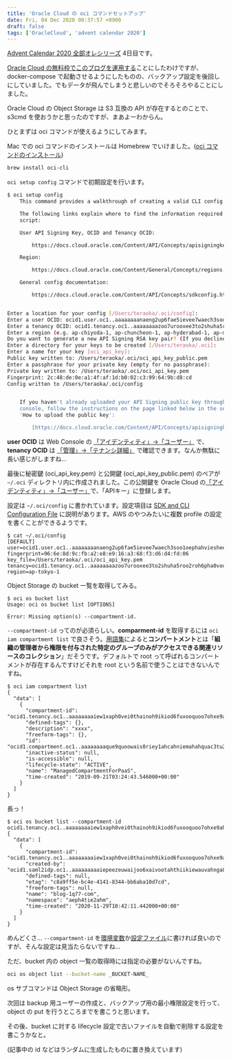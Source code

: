 ```yaml
---
title: 'Oracle Cloud の oci コマンドセットアップ'
date: Fri, 04 Dec 2020 00:37:57 +0900
draft: false
tags: ['OracleCloud', 'advent calendar 2020']
---
```


[Advent Calendar 2020 全部オレシリーズ](https://qiita.com/advent-calendar/2020/yteraoka) 4日目です。

[Oracle Cloud の無料枠でこのブログを運用する](/2020/09/setup-wordpress-using-docker-compose/)ことにしたわけですが、docker-compose で起動させるようにしたものの、バックアップ設定を後回しにしていました。でもデータが飛んでしまうと悲しいのでそろそろやることにしました。

Oracle Cloud の Object Storage は S3 互換の API が存在するとのことで、s3cmd を使おうかと思ったのですが、まあよーわからん。

ひとまずは oci コマンドが使えるようにしてみます。

Mac での oci コマンドのインストールは Homebrew でいけました。([oci コマンドのインストール](https://docs.cloud.oracle.com/en-us/iaas/Content/API/SDKDocs/cliinstall.htm#InstallingCLI))

```bash
brew install oci-cli
```

`oci setup config` コマンドで初期設定を行います。

```bash
$ oci setup config
    This command provides a walkthrough of creating a valid CLI config file.

    The following links explain where to find the information required by this
    script:

    User API Signing Key, OCID and Tenancy OCID:

        https://docs.cloud.oracle.com/Content/API/Concepts/apisigningkey.htm#Other

    Region:

        https://docs.cloud.oracle.com/Content/General/Concepts/regions.htm

    General config documentation:

        https://docs.cloud.oracle.com/Content/API/Concepts/sdkconfig.htm


Enter a location for your config [/Users/teraoka/.oci/config]: 
Enter a user OCID: ocid1.user.oc1..aaaaaaaanaeng2up6fae5ievee7waech3soo1oephahvieshee5ain5ceaga
Enter a tenancy OCID: ocid1.tenancy.oc1..aaaaaaaazoo7urooxee3to2shuha5roo2roh6pha0vooxohr9eiwee5nohy9
Enter a region (e.g. ap-chiyoda-1, ap-chuncheon-1, ap-hyderabad-1, ap-melbourne-1, ap-mumbai-1, ap-osaka-1, ap-seoul-1, ap-sydney-1, ap-tokyo-1, ca-montreal-1, ca-toronto-1, eu-amsterdam-1, eu-frankfurt-1, eu-zurich-1, me-dubai-1, me-jeddah-1, sa-saopaulo-1, uk-cardiff-1, uk-gov-cardiff-1, uk-gov-london-1, uk-london-1, us-ashburn-1, us-gov-ashburn-1, us-gov-chicago-1, us-gov-phoenix-1, us-langley-1, us-luke-1, us-phoenix-1, us-sanjose-1): ap-tokyo-1
Do you want to generate a new API Signing RSA key pair? (If you decline you will be asked to supply the path to an existing key.) [Y/n]: 
Enter a directory for your keys to be created [/Users/teraoka/.oci]: 
Enter a name for your key [oci_api_key]: 
Public key written to: /Users/teraoka/.oci/oci_api_key_public.pem
Enter a passphrase for your private key (empty for no passphrase): 
Private key written to: /Users/teraoka/.oci/oci_api_key.pem
Fingerprint: 2c:48:de:0e:a1:4f:af:1d:b0:02:c3:99:64:9b:d8:cd
Config written to /Users/teraoka/.oci/config


    If you haven't already uploaded your API Signing public key through the
    console, follow the instructions on the page linked below in the section
    'How to upload the public key':

        [https://docs.cloud.oracle.com/Content/API/Concepts/apisigningkey.htm#How2](https://docs.cloud.oracle.com/Content/API/Concepts/apisigningkey.htm#How2)
```

**user OCID** は Web Console の [「アイデンティティ」→「ユーザー」](https://cloud.oracle.com/identity/users) で、 **tenancy OCID** は [「管理」→「テナンシ詳細」](https://cloud.oracle.com/tenancy) で確認できます。なんか無駄に長い感じがしますね...

最後に秘密鍵 (oci\_api\_key.pem) と公開鍵 (oci\_api\_key\_public.pem) のペアが `~/.oci` ディレクトリ内に作成されました。この公開鍵を Oracle Cloud の[「アイデンティティ」→「ユーザー」](https://cloud.oracle.com/identity/users)で、「APIキー」に登録します。

設定は `~/.oci/config` に書かれています。設定項目は [SDK and CLI Configuration File](https://docs.cloud.oracle.com/en-us/iaas/Content/API/Concepts/sdkconfig.htm#File_Entries) に説明があります。AWS のやつみたいに複数 profile の設定を書くことができるようです。

```
$ cat ~/.oci/config
[DEFAULT]
user=ocid1.user.oc1..aaaaaaaanaeng2up6fae5ievee7waech3soo1oephahvieshee5ain5ceaga
fingerprint=96:6e:8d:9c:fb:a2:e8:e9:16:a3:68:f3:d6:d4:fd:06
key_file=/Users/teraoka/.oci/oci_api_key.pem
tenancy=ocid1.tenancy.oc1..aaaaaaaazoo7urooxee3to2shuha5roo2roh6pha0vooxohr9eiwee5nohy9
region=ap-tokyo-1
```

Object Storage の bucket 一覧を取得してみる。

```
$ oci os bucket list
Usage: oci os bucket list [OPTIONS]

Error: Missing option(s) --compartment-id.
```

`--compartment-id` ってのが必須らしい。**comparment-id** を取得するには `oci iam compartment list` で良さそう。[用語集](https://docs.cloud.oracle.com/ja-jp/iaas/Content/General/Reference/glossary.htm)によると**コンパートメント**とは「**組織の管理者から権限を付与された特定のグループのみがアクセスできる関連リソースのコレクション**」だそうです。デフォルトで root って呼ばれるコンパートメントが存在するんですけどそれを root という名前で使うことはできないんですね。

```
$ oci iam compartment list
{
  "data": [
    {
      "compartment-id": "ocid1.tenancy.oc1..aaaaaaaaiew1xaph0vei0thainoh9ikiod6fuxooquoo7ohxe9ahsh8booju",
      "defined-tags": {},
      "description": "xxxx",
      "freeform-tags": {},
      "id": "ocid1.compartment.oc1..aaaaaaaaque9quoowais0riey1ahcahniemahahquac3tu2jahogh4ees0la",
      "inactive-status": null,
      "is-accessible": null,
      "lifecycle-state": "ACTIVE",
      "name": "ManagedCompartmentForPaaS",
      "time-created": "2019-09-21T03:24:43.546000+00:00"
    }
  ]
}
```

長っ！

```
$ oci os bucket list --compartment-id ocid1.tenancy.oc1..aaaaaaaaiew1xaph0vei0thainoh9ikiod6fuxooquoo7ohxe9ahsh8booju
{
  "data": [
    {
      "compartment-id": "ocid1.tenancy.oc1..aaaaaaaaiew1xaph0vei0thainoh9ikiod6fuxooquoo7ohxe9ahsh8booju",
      "created-by": "ocid1.saml2idp.oc1..aaaaaaaaaiepeezeuwaijoo6xaivootahthiikiewauvahnga8eh4iequaej/xxxxxxxx@gmail.com",
      "defined-tags": null,
      "etag": "c8a9ff5e-bc4e-4141-8344-bb6aba10d7cd",
      "freeform-tags": null,
      "name": "blog-1q77-com",
      "namespace": "aeph4tie2ahm",
      "time-created": "2020-11-29T10:42:11.442000+00:00"
    }
  ]
}

```

めんどくさ... `--compartment-id` を[環境変数](https://docs.cloud.oracle.com/en-us/iaas/Content/API/SDKDocs/clienvironmentvariables.htm#CLI_Environment_Variables)か[設定ファイル](https://docs.cloud.oracle.com/en-us/iaas/Content/API/Concepts/sdkconfig.htm#File_Entries)に書ければ良いのですが、そんな設定は見当たらないですね...

ただ、bucket 内の object 一覧の取得時には指定の必要がないんですね。

```bash
oci os object list --bucket-name _BUCKET-NAME_
```

os サブコマンドは Object Storage の省略形。

次回は backup 用ユーザーの作成と、バックアップ用の最小権限設定を行って、object の put を行うところまでを書こうと思います。

その後、bucket に対する lifecycle 設定で古いファイルを自動で削除する設定を書こうかなと。

(記事中の id などはランダムに生成したものに置き換えています)
